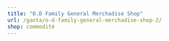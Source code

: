 ```yaml
---
title: "O.D Family General Merchadise Shop"
url: /ganta/o-d-family-general-merchadise-shop-2/
shop: commodité
---
```


